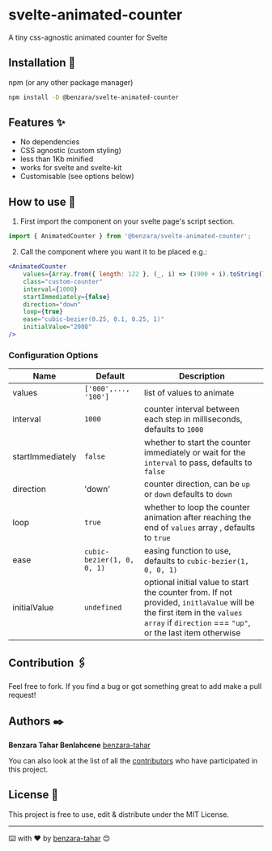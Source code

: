 # svelte-animated-counter

A tiny css-agnostic animated counter for Svelte

## Installation 🔧

npm (or any other package manager)

```sh
npm install -D @benzara/svelte-animated-counter
```

## Features ✨

- No dependencies
- CSS agnostic (custom styling)
- less than 1Kb minified
- works for svelte and svelte-kit
- Customisable (see options below)

## How to use 🚀

1. First import the component on your svelte page's script section.

```js
import { AnimatedCounter } from '@benzara/svelte-animated-counter';
```

2. Call the component where you want it to be placed e.g.:

```jsx
<AnimatedCounter
	values={Array.from({ length: 122 }, (_, i) => (1900 + i).toString())}
	class="custom-counter"
	interval={1000}
	startImmediately={false}
	direction="down"
	loop={true}
	ease="cubic-bezier(0.25, 0.1, 0.25, 1)"
	initialValue="2008"
/>
```

### Configuration Options

| Name             | Default                    | Description                                                                                         |
| ---------------- | -------------------------- | --------------------------------------------------------------------------------------------------- |
| values           | `['000',..., '100']`       | list of values to animate                                                                           |
| interval         | `1000`                     | counter interval between each step in milliseconds, defaults to `1000`                              |
| startImmediately | `false`                    | whether to start the counter immediately or wait for the `interval` to pass, defaults to `false`    |
| direction        | 'down'                     | counter direction, can be `up` or `down` defaults to `down`                                         |
| loop             | `true`                     | whether to loop the counter animation after reaching the end of `values` array , defaults to `true` |
| ease             | `cubic-bezier(1, 0, 0, 1)` | easing function to use, defaults to `cubic-bezier(1, 0, 0, 1)`                                      |
| initialValue     | `undefined`                | optional initial value to start the counter from. If not provided, `initlaValue` will be the first item in the `values array` if `direction` === `"up"`, or the last item otherwise | 
## Contribution 🖇️

Feel free to fork. If you find a bug or got something great to add make a pull request!

## Authors ✒️

**Benzara Tahar Benlahcene**
[benzara-tahar](https://github.com/benzara-tahar)

You can also look at the list of all the [contributors](https://github.com/benzara-tahar/svelte-animated-counter/contributors) who have participated in this project.

## License 📄

This project is free to use, edit & distribute under the MIT License.

---

⌨️ with ❤️ by [benzara-tahar](https://github.com/benzara-tahar) 😊

